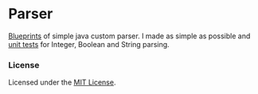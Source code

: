# Parser

[Blueprints](https://github.com/alexgaas/parser/tree/master/src/main/java/com/alexgaas/parser) of simple java custom parser. I made as simple as possible and [unit tests](https://github.com/alexgaas/parser/tree/master/src/test/java/com/alexgaas/parser/unit) for Integer, Boolean and String parsing.


### License

Licensed under the [MIT License](https://github.com/alexgaas/graph/blob/master/README.md).

